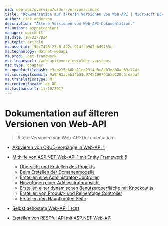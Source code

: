 ```yaml
---
uid: web-api/overview/older-versions/index
title: "Dokumentation auf älteren Versionen von Web-API | Microsoft Docs"
author: rick-anderson
description: "Ältere Versionen von Web-API-Dokumentation."
ms.author: aspnetcontent
manager: wpickett
ms.date: 10/23/2014
ms.topic: article
ms.assetid: f5bc7426-27c6-492c-914f-b9d2eb49753d
ms.technology: dotnet-webapi
ms.prod: .net-framework
msc.legacyurl: /web-api/overview/older-versions
msc.type: chapter
ms.openlocfilehash: e3cb215e60ba11ec23f4e0c8d03dd08aa39a174f
ms.sourcegitcommit: 9a9483aceb34591c97451997036a9120c3fe2baf
ms.translationtype: MT
ms.contentlocale: de-DE
ms.lasthandoff: 11/10/2017
---
```

<a name="documentation-on-older-versions-of-web-api"></a>Dokumentation auf älteren Versionen von Web-API
====================
> Ältere Versionen von Web-API-Dokumentation.


- [Aktivieren von CRUD-Vorgänge in Web-API 1](creating-a-web-api-that-supports-crud-operations.md)
- [Mithilfe von ASP.NET Web-API 1 mit Entity Framework 5](using-web-api-1-with-entity-framework-5/index.md)

    - [Übersicht und Erstellen des Projekts](using-web-api-1-with-entity-framework-5/using-web-api-with-entity-framework-part-1.md)
    - [Beim Erstellen der Domänenmodelle](using-web-api-1-with-entity-framework-5/using-web-api-with-entity-framework-part-2.md)
    - [Erstellen eine Administrator-Controller](using-web-api-1-with-entity-framework-5/using-web-api-with-entity-framework-part-3.md)
    - [Hinzufügen einer-Administratoransicht](using-web-api-1-with-entity-framework-5/using-web-api-with-entity-framework-part-4.md)
    - [Erstellen einer dynamischen Benutzeroberfläche mit Knockout.js](using-web-api-1-with-entity-framework-5/using-web-api-with-entity-framework-part-5.md)
    - [Erstellen von Produkt- und Reihenfolge Controller](using-web-api-1-with-entity-framework-5/using-web-api-with-entity-framework-part-6.md)
    - [Erstellen den Hauptknoten Seite](using-web-api-1-with-entity-framework-5/using-web-api-with-entity-framework-part-7.md)
- [Selbst gehostete Web-API 1 (c#)](self-host-a-web-api.md)
- [Erstellen von RESTful API mit ASP.NET Web-API](build-restful-apis-with-aspnet-web-api.md)
